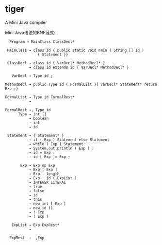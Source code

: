 # tiger

A Mini Java compiler

Mini Java语法的BNF范式:

      Program → MainClass ClassDecl*

     MainClass → class id { public static void main ( String [] id )
                   { Statement }}

     ClassDecl → class id { VarDecl* MethodDecl* }
               → class id extends id { VarDecl* MethodDecl* }

       VarDecl → Type id ;

    MethodDecl → public Type id ( FormalList ){ VarDecl* Statement* return Exp ;}

    FormalList → Type id FormalRest*
               →

    FormalRest →, Type id
          Type → int []
               → boolean
               → int
               → id

     Statement → { Statement* }
               → if ( Exp ) Statement else Statement
               → while ( Exp ) Statement
               → System.out.println ( Exp ) ;
               → id = Exp ;
               → id [ Exp ]= Exp ;

           Exp → Exp op Exp
               → Exp [ Exp ]
               → Exp . length
               → Exp . id ( ExpList )
               → INTEGER LITERAL
               → true
               → false
               → id
               → this
               → new int [ Exp ]
               → new id ()
               → ! Exp
               → ( Exp )

       ExpList → Exp ExpRest*
               →

      ExpRest  →  ,Exp
